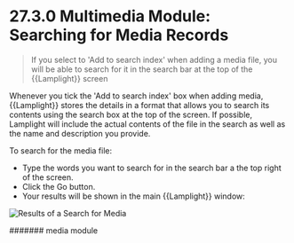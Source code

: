 # 27.3.0 Multimedia Module: Searching for Media Records 

> If you select to 'Add to search index' when adding a media file, you will be able to search for it in the search bar at the top of the {{Lamplight}} screen

Whenever you tick the 'Add to search index' box when adding media, {{Lamplight}} stores the details in a format that allows you to search its contents using the search box at the top of the screen. If possible, Lamplight will include the actual contents of the file in the search as well as the name and description you provide.

To search for the media file:
- Type the words you want to search for in the search bar a the top right of the screen.
- Click the Go button.
- Your results will be shown in the main {{Lamplight}} window:

![Results of a Search for Media](27.3.0a.png)


####### media module

